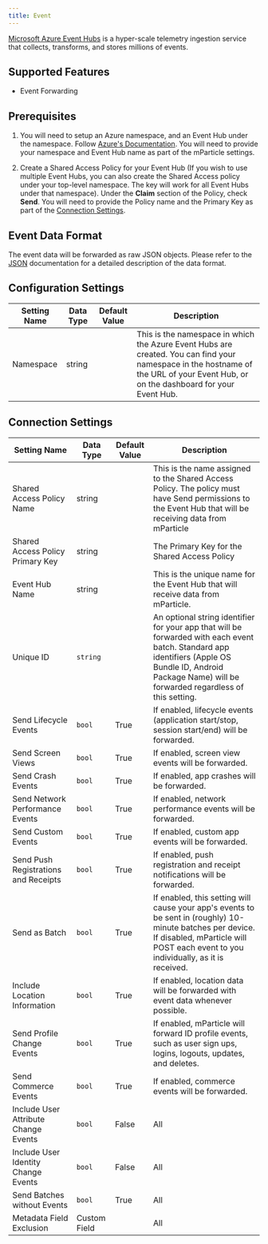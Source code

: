 ```yaml
---
title: Event
---
```


[Microsoft Azure Event Hubs](https://azure.microsoft.com/en-us/services/event-hubs/) is a hyper-scale telemetry ingestion service that collects, transforms, and stores millions of events.

## Supported Features

* Event Forwarding

## Prerequisites

1. You will need to setup an Azure namespace, and an Event Hub under the namespace. Follow [Azure's Documentation](https://docs.microsoft.com/en-us/azure/event-hubs/event-hubs-create). You will need to provide your namespace and Event Hub name as part of the mParticle settings.

2. Create a Shared Access Policy for your Event Hub (If you wish to use multiple Event Hubs, you can also create the Shared Access policy under your top-level namespace. The key will work for all Event Hubs under that namespace). Under the **Claim** section of the Policy, check **Send**. You will need to provide the Policy name and the Primary Key as part of the [Connection Settings](#connection-settings).

## Event Data Format
The event data will be forwarded as raw JSON objects.  Please refer to the [JSON](/developers/server/json-reference/) documentation for a detailed description of the data format.

## Configuration Settings

| Setting Name |  Data Type    | Default Value  | Description |
| ---|---|---|---|
| Namespace | string | | This is the namespace in which the Azure Event Hubs are created. You can find your namespace in the hostname of the URL of your Event Hub, or on the dashboard for your Event Hub.

## Connection Settings

| Setting Name |  Data Type  | Default Value | Description |
| ---|---|---|---|
| Shared Access Policy Name | string |  | This is the name assigned to the Shared Access Policy. The policy must have Send permissions to the Event Hub that will be receiving data from mParticle | 
| Shared Access Policy Primary Key | string |  | The Primary Key for the Shared Access Policy |
| Event Hub Name | string |  | This is the unique name for the Event Hub that will receive data from mParticle.
| Unique ID | `string` | <unset> | An optional string identifier for your app that will be forwarded with each event batch.  Standard app identifiers (Apple OS Bundle ID, Android Package Name) will be forwarded regardless of this setting. |
| Send Lifecycle Events | `bool` | True |  If enabled, lifecycle events (application start/stop, session start/end) will be forwarded. |
| Send Screen Views | `bool` | True |  If enabled, screen view events will be forwarded. |
| Send Crash Events | `bool` | True | If enabled, app crashes will be forwarded. |
| Send Network Performance Events | `bool` | True | If enabled, network performance events will be forwarded. |
| Send Custom Events | `bool` | True | If enabled, custom app events will be forwarded. |
| Send Push Registrations and Receipts | `bool` | True | If enabled, push registration and receipt notifications will be forwarded. |
| Send as Batch | `bool` | True | If enabled, this setting will cause your app's events to be sent in (roughly) 10-minute batches per device. If disabled, mParticle will POST each event to you individually, as it is received. |  
| Include Location Information | `bool` | True | If enabled, location data will be forwarded with event data whenever possible. |
| Send Profile Change Events | `bool` | True | If enabled, mParticle will forward ID profile events, such as user sign ups, logins, logouts, updates, and deletes. |  
| Send Commerce Events | `bool` | True | If enabled, commerce events will be forwarded. |
| Include User Attribute Change Events | `bool` | False | All| If enabled, User Attribute Change Events will be forwarded. |
| Include User Identity Change Events | `bool` | False | All| If enabled, User Identity Change Events will be forwarded. |
| Send Batches without Events | `bool` | True | All | If enabled, batches with no events will be forwarded. |
| Metadata Field Exclusion | Custom Field |  | All | A way to exclude specific fields of metadata properties (Device Name or IP Address) in the output. |
